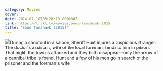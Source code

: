 ```yaml
---
category: Movies
cover: 
date: 2024-07-18T05:28:19.000000Z
link: https://trakt.tv/movies/bone-tomahawk-2015
title: "Bone Tomahawk (2015)"
---
```


![](https://walter.trakt.tv/images/movies/000/195/457/fanarts/thumb/4d2e6645d2.jpg)During a shootout in a saloon, Sheriff Hunt injures a suspicious stranger. The doctor's assistant, wife of the local foreman, tends to him in prison. That night, the town is attacked and they both disappear—only the arrow of a cannibal tribe is found. Hunt and a few of his men go in search of the prisoner and the foreman's wife.